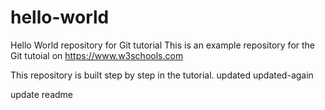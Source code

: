 # hello-world
Hello World repository for Git tutorial
This is an example repository for the Git tutoial on https://www.w3schools.com

This repository is built step by step in the tutorial.
updated
updated-again

update readme
